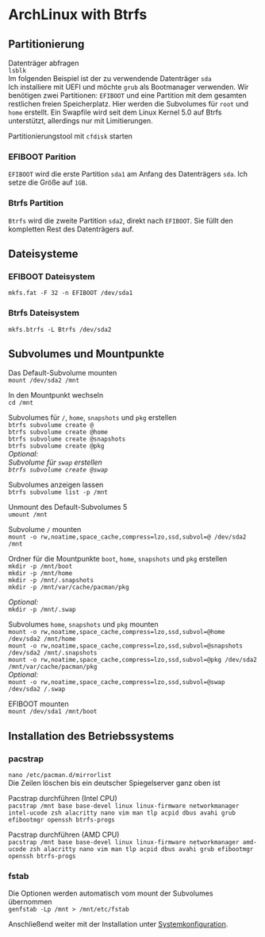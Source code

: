 # ArchLinux with Btrfs

## Partitionierung

Datenträger abfragen  
```lsblk```  
Im folgenden Beispiel ist der zu verwendende Datenträger ```sda```  
Ich installiere mit UEFI und möchte ```grub``` als Bootmanager verwenden. Wir benötigen zwei Partitionen: ```EFIBOOT``` und eine Partition mit dem gesamten restlichen freien Speicherplatz. Hier werden die Subvolumes für ```root``` und ```home``` erstellt. Ein Swapfile wird seit dem Linux Kernel 5.0 auf Btrfs unterstützt, allerdings nur mit Limitierungen.

Partitionierungstool mit ```cfdisk``` starten

### EFIBOOT Parition

```EFIBOOT``` wird die erste Partition ```sda1``` am Anfang des Datenträgers ```sda```. Ich setze die Größe auf ```1GB```.

### Btrfs Partition

```Btrfs``` wird die zweite Partition ```sda2```, direkt nach ```EFIBOOT```. Sie füllt den kompletten Rest des Datenträgers auf.  

## Dateisysteme

### EFIBOOT Dateisystem

```mkfs.fat -F 32 -n EFIBOOT /dev/sda1```

### Btrfs Dateisystem

```mkfs.btrfs -L Btrfs /dev/sda2```

## Subvolumes und Mountpunkte

Das Default-Subvolume mounten  
```mount /dev/sda2 /mnt```  

In den Mountpunkt wechseln  
```cd /mnt```  

Subvolumes für ```/```, ```home```, ```snapshots``` und ```pkg``` erstellen  
```btrfs subvolume create @```  
```btrfs subvolume create @home```  
```btrfs subvolume create @snapshots```  
```btrfs subvolume create @pkg```  
*Optional:*  
*Subvolume für ```swap``` erstellen*  
*```btrfs subvolume create @swap```*  

Subvolumes anzeigen lassen  
```btrfs subvolume list -p /mnt```  

Unmount des Default-Subvolumes 5  
```umount /mnt```  

Subvolume ```/``` mounten  
```mount -o rw,noatime,space_cache,compress=lzo,ssd,subvol=@ /dev/sda2 /mnt```  

Ordner für die Mountpunkte ```boot```, ```home```, ```snapshots``` und ```pkg``` erstellen  
```mkdir -p /mnt/boot```  
```mkdir -p /mnt/home```  
```mkdir -p /mnt/.snapshots```  
```mkdir -p /mnt/var/cache/pacman/pkg```  

*Optional:*  
```mkdir -p /mnt/.swap```

Subvolumes ```home```, ```snapshots``` und ```pkg``` mounten  
```mount -o rw,noatime,space_cache,compress=lzo,ssd,subvol=@home /dev/sda2 /mnt/home```  
```mount -o rw,noatime,space_cache,compress=lzo,ssd,subvol=@snapshots /dev/sda2 /mnt/.snapshots```  
```mount -o rw,noatime,space_cache,compress=lzo,ssd,subvol=@pkg /dev/sda2 /mnt/var/cache/pacman/pkg```  
*Optional:*  
```mount -o rw,noatime,space_cache,compress=lzo,ssd,subvol=@swap /dev/sda2 /.swap```  

EFIBOOT mounten  
```mount /dev/sda1 /mnt/boot```

## Installation des Betriebssystems

### pacstrap

```nano /etc/pacman.d/mirrorlist```  
Die Zeilen löschen bis ein deutscher Spiegelserver ganz oben ist  

Pacstrap durchführen (Intel CPU)  
```pacstrap /mnt base base-devel linux linux-firmware networkmanager intel-ucode zsh alacritty nano vim man tlp acpid dbus avahi grub efibootmgr openssh btrfs-progs```  

Pacstrap durchführen (AMD CPU)  
```pacstrap /mnt base base-devel linux linux-firmware networkmanager amd-ucode zsh alacritty nano vim man tlp acpid dbus avahi grub efibootmgr openssh btrfs-progs```  

### fstab

Die Optionen werden automatisch vom mount der Subvolumes übernommen  
```genfstab -Lp /mnt > /mnt/etc/fstab```

Anschließend weiter mit der Installation unter [Systemkonfiguration](https://github.com/ckord/ArchLinux/blob/master/Installation%20Arch%20Linux.md).

